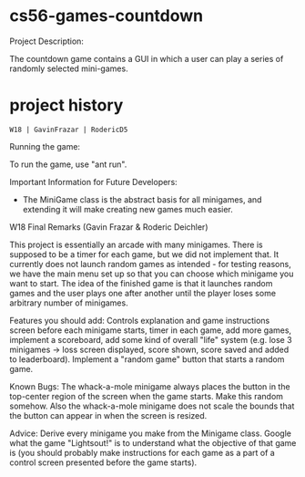 # cs56-games-countdown

Project Description:

The countdown game contains a GUI in which a user can play a series of randomly selected mini-games.

project history
===============
```
W18 | GavinFrazar | RodericD5
```

Running the game:

To run the game, use "ant run".

Important Information for Future Developers:

* The MiniGame class is the abstract basis for all minigames, and extending it will make creating new games much easier.
 
W18 Final Remarks (Gavin Frazar & Roderic Deichler)

This project is essentially an arcade with many minigames. There is supposed to be a timer for each game, but we did not implement that. It currently does not launch random games as intended - for testing reasons, we have the main menu set up so that you can choose which minigame you want to start. The idea of the finished game is that it launches random games and the user plays one after another until the player loses some arbitrary number of minigames.

Features you should add: Controls explanation and game instructions screen before each minigame starts, timer in each game, add more games, implement a scoreboard, add some kind of overall "life" system (e.g. lose 3 minigames -> loss screen displayed, score shown, score saved and added to leaderboard). Implement a "random game" button that starts a random game.

Known Bugs: The whack-a-mole minigame always places the button in the top-center region of the screen when the game starts. Make this random somehow. Also the whack-a-mole minigame does not scale the bounds that the button can appear in when the screen is resized.

Advice: Derive every minigame you make from the Minigame class. Google what the game "Lightsout!" is to understand what the objective of that game is (you should probably make instructions for each game as a part of a control screen presented before the game starts).
